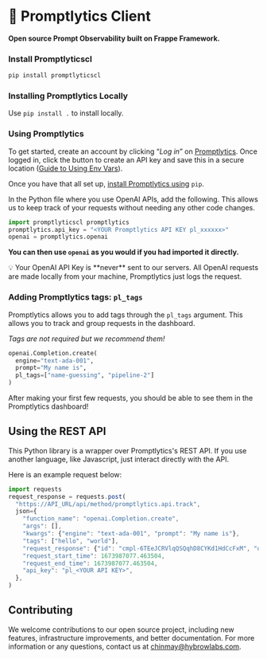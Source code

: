 # 🍰 Promptlytics Client

**Open source Prompt Observability built on Frappe Framework.**

### Install Promptlyticscl

```bash
pip install promptlyticscl
```

### Installing Promptlytics Locally

Use `pip install .` to install locally.

### Using Promptlytics

To get started, create an account by clicking “*Log in*” on [Promptlytics](https://promptlytics.com/). Once logged in, click the button to create an API key and save this in a secure location ([Guide to Using Env Vars](https://towardsdatascience.com/the-quick-guide-to-using-environment-variables-in-python-d4ec9291619e)).

Once you have that all set up, [install Promptlytics using](https://pypi.org/project/promptlytics/) `pip`.

In the Python file where you use OpenAI APIs, add the following. This allows us to keep track of your requests without needing any other code changes.

```python
import promptlyticscl promptlytics
promptlytics.api_key = "<YOUR Promptlytics API KEY pl_xxxxxx>"
openai = promptlytics.openai
```

**You can then use `openai` as you would if you had imported it directly.**

<aside>
💡 Your OpenAI API Key is **never** sent to our servers. All OpenAI requests are made locally from your machine, Promptlytics just logs the request.
</aside>

### Adding Promptlytics tags: `pl_tags`

Promptlytics allows you to add tags through the `pl_tags` argument. This allows you to track and group requests in the dashboard. 

*Tags are not required but we recommend them!*

```python
openai.Completion.create(
  engine="text-ada-001", 
  prompt="My name is", 
  pl_tags=["name-guessing", "pipeline-2"]
)
```

After making your first few requests, you should be able to see them in the Promptlytics dashboard!

## Using the REST API

This Python library is a wrapper over Promptlytics's REST API. If you use another language, like Javascript, just interact directly with the API. 

Here is an example request below:

```jsx
import requests
request_response = requests.post(
  "https://API_URL/api/method/promptlytics.api.track",
  json={
    "function_name": "openai.Completion.create",
    "args": [],
    "kwargs": {"engine": "text-ada-001", "prompt": "My name is"},
    "tags": ["hello", "world"],
    "request_response": {"id": "cmpl-6TEeJCRVlqQSQqhD8CYKd1HdCcFxM", "object": "text_completion", "created": 1672425843, "model": "text-ada-001", "choices": [{"text": " advocacy\"\n\nMy name is advocacy.", "index": 0, "logprobs": None, "finish_reason": "stop"}]},
    "request_start_time": 1673987077.463504,
    "request_end_time": 1673987077.463504,
    "api_key": "pl_<YOUR API KEY>",
  },
)
```

## Contributing

We welcome contributions to our open source project, including new features, infrastructure improvements, and better documentation. For more information or any questions, contact us at [chinmay@hybrowlabs.com](mailto:chinmay@hybrowlabs.com).
